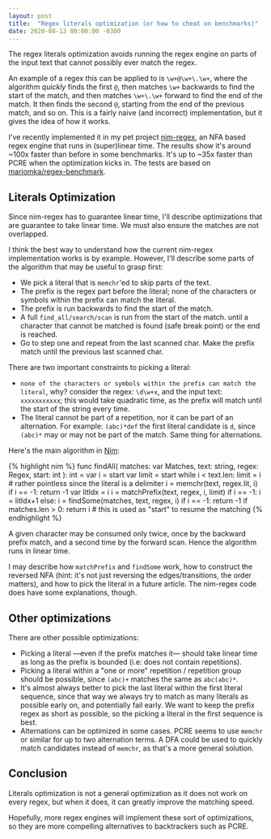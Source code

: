 ```yaml
---
layout: post
title:  "Regex literals optimization (or how to cheat on benchmarks)"
date: 2020-08-12 00:00:00 -0300
---
```


The regex literals optimization avoids running the regex engine on parts of the input text that cannot possibly ever match the regex.

An example of a regex this can be applied to is `\w+@\w+\.\w+`, where the algorithm *quickly* finds the first `@`, then matches `\w+` backwards to find the start of the match, and then matches `\w+\.\w+` forward to find the end of the match. It then finds the second `@`, starting from the end of the previous match, and so on. This is a fairly naive (and incorrect) implementation, but it gives the idea of how it works.

I've recently implemented it in my pet project [nim-regex](https://github.com/nitely/nim-regex/pull/68), an NFA based regex engine that runs in (super)linear time. The results show it's around ~100x faster than before in some benchmarks. It's up to ~35x faster than PCRE when the optimization kicks in. The tests are based on [mariomka/regex-benchmark](https://github.com/mariomka/regex-benchmark).

## Literals Optimization

Since nim-regex has to guarantee linear time, I'll describe optimizations that are guarantee to take linear time. We must also ensure the matches are not overlapped.

I think the best way to understand how the current nim-regex implementation works is by example. However, I'll describe some parts of the algorithm that may be useful to grasp first:

  * We pick a literal that is `memchr`'ed to skip parts of the text.
  * The prefix is the regex part before the literal; none of the
    characters or symbols within the prefix can match the literal.
  * The prefix is run backwards to find the start of the match.
  * A full `find_all/search/scan` is run from the start of the match.
    until a character that cannot be matched is found (safe break point)
    or the end is reached.
  * Go to step one and repeat from the last scanned char. Make the prefix
    match until the previous last scanned char.

There are two important constraints to picking a literal:

  * `none of the characters or symbols within the prefix can match the literal`, why? consider the regex: `\d\w+x`, and the input text: `xxxxxxxxxxx`; this would take quadratic time, as the prefix will match until the start of the string every time.
  * The literal cannot be part of a repetition, nor it can be part of an alternation. For example: `(abc)*def` the first literal candidate is `d`, since `(abc)*` may or may not be part of the match. Same thing for alternations.

Here's the main algorithm in [Nim](https://nim-lang.org/):

{% highlight nim %}
func findAll(
  matches: var Matches,
  text: string,
  regex: Regex,
  start: int
): int =
  var i = start
  var limit = start
  while i < text.len:
    limit = i  # rather pointless since the literal is a delimiter
    i = memchr(text, regex.lit, i)
    if i == -1:
      return -1
    var litIdx = i
    i = matchPrefix(text, regex, i, limit)
    if i == -1:
      i = litIdx+1
    else:
      i = findSome(matches, text, regex, i)
      if i == -1:
        return -1
      if matches.len > 0:
        return i  # this is used as "start" to resume the matching
{% endhighlight %}

A given character may be consumed only twice, once by the backward prefix match, and a second time by the forward scan. Hence the algorithm runs in linear time.

I may describe how `matchPrefix` and `findSome` work, how to construct the reversed NFA (hint: it's not just reversing the edges/transitions, the order matters), and how to pick the literal in a future article. The nim-regex code does have some explanations, though.

## Other optimizations

There are other possible optimizations:

  * Picking a literal —even if the prefix matches it— should take linear time as long as the prefix is bounded (i.e: does not contain repetitions).
  * Picking a literal within a "one or more" repetition / repetition group should be possible, since `(abc)+` matches the same as `abc(abc)*`.
  * It's almost always better to pick the last literal within the first literal sequence, since that way we always try to match as many literals as possible early on, and potentially fail early. We want to keep the prefix regex as short as possible, so the picking a literal in the first sequence is best.
  * Alternations can be optimized in some cases. PCRE seems to use `memchr` or similar for up to two alternation terms. A DFA could be used to quickly match candidates instead of `memchr`, as that's a more general solution.

## Conclusion

Literals optimization is not a general optimization as it does not work on every regex, but when it does, it can greatly improve the matching speed.

Hopefully, more regex engines will implement these sort of optimizations, so they are more compelling alternatives to backtrackers such as PCRE.
